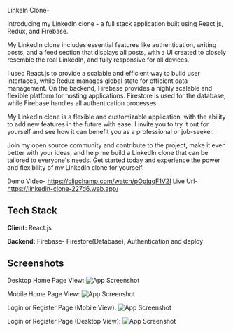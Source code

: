 
LinkeIn Clone-

Introducing my LinkedIn clone - a full stack application built using React.js, Redux, and Firebase.

My LinkedIn clone includes essential features like authentication, writing posts, and a feed section that displays all posts, with a UI created to closely resemble the real LinkedIn, and fully responsive for all devices.

I used React.js to provide a scalable and efficient way to build user interfaces, while Redux manages global state for efficient data management. On the backend, Firebase provides a highly scalable and flexible platform for hosting applications. Firestore is used for the database, while Firebase handles all authentication processes.

My LinkedIn clone is a flexible and customizable application, with the ability to add new features in the future with ease. I invite you to try it out for yourself and see how it can benefit you as a professional or job-seeker.

Join my open source community and contribute to the project, make it even better with your ideas, and help me build a LinkedIn clone that can be tailored to everyone's needs. Get started today and experience the power and flexibility of my LinkedIn clone for yourself.

Demo Video- https://clipchamp.com/watch/pOpjqqF1V2I
Live Url- https://linkedin-clone-227d6.web.app/

## Tech Stack

**Client:** React.js

**Backend:** Firebase- Firestore(Database), Authentication and deploy


## Screenshots

Desktop Home Page View:
![App Screenshot](https://user-images.githubusercontent.com/76560065/232497559-d8196453-576b-4de6-af39-be1e43292c7d.png)

Mobile Home Page View:
![App Screenshot](https://user-images.githubusercontent.com/76560065/232500127-24a36b54-79c3-4227-93eb-657e189def0e.png)

Login or Register Page (Mobile View):
![App Screenshot](https://user-images.githubusercontent.com/76560065/232499176-8883ab7f-995b-4738-a272-0a7a2364400d.png)

Login or Register Page (Desktop View):
![App Screenshot](https://user-images.githubusercontent.com/76560065/232499495-dfb6fce8-5457-483c-b1b4-712f4885ed5a.png)

